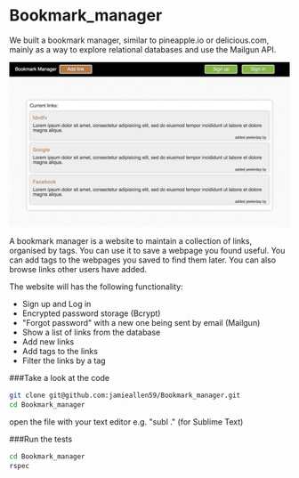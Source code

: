 Bookmark_manager
================

We built a bookmark manager, similar to pineapple.io or delicious.com, mainly as a way to explore relational databases and use the Mailgun API.

![](public/images/screenshot.png)

A bookmark manager is a website to maintain a collection of links, organised by tags. You can use it to save a webpage you found useful. You can add tags to the webpages you saved to find them later. You can also browse links other users have added.

The website will has the following functionality:

- Sign up and Log in
- Encrypted password storage (Bcrypt)
- "Forgot password" with a new one being sent by email (Mailgun)
- Show a list of links from the database
- Add new links
- Add tags to the links
- Filter the links by a tag

###Take a look at the code
```sh
git clone git@github.com:jamieallen59/Bookmark_manager.git
cd Bookmark_manager
```

open the file with your text editor e.g. "subl ." (for Sublime Text)

###Run the tests
```sh
cd Bookmark_manager
rspec
```